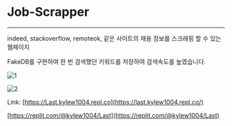 # Job-Scrapper
------------------

indeed, stackoverflow, remoteok, 같은 사이트의 채용 정보를 스크래핑 할 수 있는 웹페이지

FakeDB를 구현하여 한 번 검색했던 키워드를 저장하여 검색속도를 높였습니다.

![1](https://user-images.githubusercontent.com/5775698/172292765-9081e8b4-a96b-4e2a-a814-02afb510da66.png)

![2](https://user-images.githubusercontent.com/5775698/172292801-a4af911b-aa46-41b2-8212-bfc5272a5f8c.png)


Link: 
[https://Last.kylew1004.repl.co](https://last.kylew1004.repl.co/)

[https://replit.com/@kylew1004/Last](https://replit.com/@kylew1004/Last)
